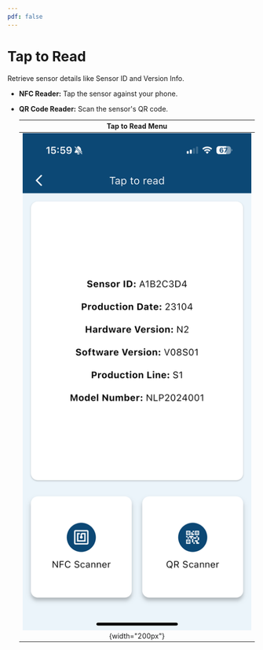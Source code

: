 ```yaml
---
pdf: false
---
```

# Tap to Read

Retrieve sensor details like Sensor ID and Version Info.
  
- **NFC Reader:** Tap the sensor against your phone.
- **QR Code Reader:** Scan the sensor's QR code.

    | **Tap to Read Menu**       |
    |:----------------------:|
    | ![Tap to Read Menu](images/nfc_screen.PNG){width="200px"} |

